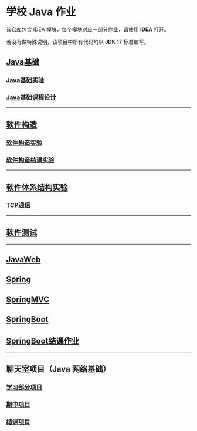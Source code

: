 # 学校 Java 作业

该仓库包含 IDEA 模块，每个模块对应一部分作业，请使用 **IDEA** 打开。

若没有做特殊说明，该项目中所有代码均以 **JDK 17** 标准编写。

## [Java基础](Foundation)

### [Java基础实验](Foundation/FoundationExperiment)

### [Java基础课程设计](Foundation/Snake)

---

## [软件构造](SoftwareArchitecture)

### [软件构造实验](SoftwareArchitecture/Experiment)

### [软件构造结课实验](SoftwareArchitecture/TestYourCalculation)

---

## [软件体系结构实验](SoftwareStructure)

### [TCP通信](TCPTalker)

---

## [软件测试](SoftwareTest)

---

## [JavaWeb](KenkoWeb)

## [Spring](spring)

## [SpringMVC](spring-mvc)

## [SpringBoot](springboot)

## [SpringBoot结课作业](springboot-project)

---

## 聊天室项目（Java 网络基础）

### [学习部分项目](chat-learn)

### [期中项目](chat-project)

### [结课项目](web-chat-project)
